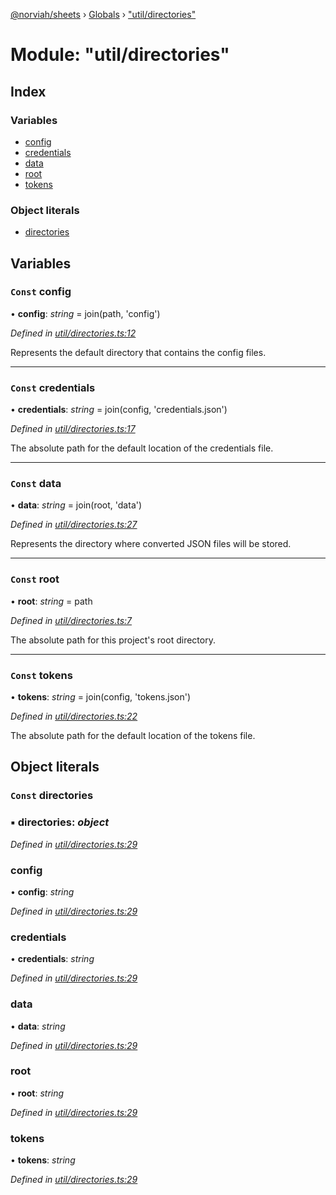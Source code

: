 [@norviah/sheets](../README.md) › [Globals](../globals.md) › ["util/directories"](_util_directories_.md)

# Module: "util/directories"

## Index

### Variables

* [config](_util_directories_.md#const-config)
* [credentials](_util_directories_.md#const-credentials)
* [data](_util_directories_.md#const-data)
* [root](_util_directories_.md#const-root)
* [tokens](_util_directories_.md#const-tokens)

### Object literals

* [directories](_util_directories_.md#const-directories)

## Variables

### `Const` config

• **config**: *string* = join(path, 'config')

*Defined in [util/directories.ts:12](https://github.com/Norviah/sheets/blob/69bd333/src/util/directories.ts#L12)*

Represents the default directory that contains the config files.

___

### `Const` credentials

• **credentials**: *string* = join(config, 'credentials.json')

*Defined in [util/directories.ts:17](https://github.com/Norviah/sheets/blob/69bd333/src/util/directories.ts#L17)*

The absolute path for the default location of the credentials file.

___

### `Const` data

• **data**: *string* = join(root, 'data')

*Defined in [util/directories.ts:27](https://github.com/Norviah/sheets/blob/69bd333/src/util/directories.ts#L27)*

Represents the directory where converted JSON files will be stored.

___

### `Const` root

• **root**: *string* = path

*Defined in [util/directories.ts:7](https://github.com/Norviah/sheets/blob/69bd333/src/util/directories.ts#L7)*

The absolute path for this project's root directory.

___

### `Const` tokens

• **tokens**: *string* = join(config, 'tokens.json')

*Defined in [util/directories.ts:22](https://github.com/Norviah/sheets/blob/69bd333/src/util/directories.ts#L22)*

The absolute path for the default location of the tokens file.

## Object literals

### `Const` directories

### ▪ **directories**: *object*

*Defined in [util/directories.ts:29](https://github.com/Norviah/sheets/blob/69bd333/src/util/directories.ts#L29)*

###  config

• **config**: *string*

*Defined in [util/directories.ts:29](https://github.com/Norviah/sheets/blob/69bd333/src/util/directories.ts#L29)*

###  credentials

• **credentials**: *string*

*Defined in [util/directories.ts:29](https://github.com/Norviah/sheets/blob/69bd333/src/util/directories.ts#L29)*

###  data

• **data**: *string*

*Defined in [util/directories.ts:29](https://github.com/Norviah/sheets/blob/69bd333/src/util/directories.ts#L29)*

###  root

• **root**: *string*

*Defined in [util/directories.ts:29](https://github.com/Norviah/sheets/blob/69bd333/src/util/directories.ts#L29)*

###  tokens

• **tokens**: *string*

*Defined in [util/directories.ts:29](https://github.com/Norviah/sheets/blob/69bd333/src/util/directories.ts#L29)*

